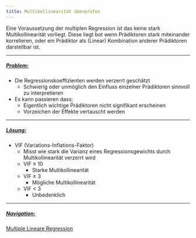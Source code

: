 ```yaml
---
title: Multikollinearität überprüfen
---
```


Eine Voraussetzung der multiplen Regression ist das keine stark Multikollinearität vorliegt.
Diese liegt bot wenn Prädiktoren stark miteinander korrelieren, oder ein Prädiktor als (Linear) Kombination anderer Prädiktoren darstellbar ist.

---

##### <u>Problem:</u>

* Die Regressionskoeffizienten werden verzerrt geschätzt
  * Schwierig oder unmöglich den Einfluss einzelner Prädiktoren sinnvoll zu interpretieren
* Es kann passieren dass;
  * Eigentlich wichtige Prädiktoren nicht signifikant erscheinen
  * Vorzeichen der Effekte vertauscht werden

---

##### <u>Lösung:</u>

* VIF (Variations-Inflations-Faktor)
  * Misst wie stark die Varianz eines Regressionsgewichts durch Multikollinearität verzerrt wird
  * VIF $\ge$ 10
    * Starke Multikollinearität
  * VIF $\ge$ 3
    * Mögliche Multikollinearität
  * VIF \< 3
    * Unbedenklich

---

##### <u>Navigation:</u>

[Multiple Lineare Regression](/Multiple-lineare-regression)
